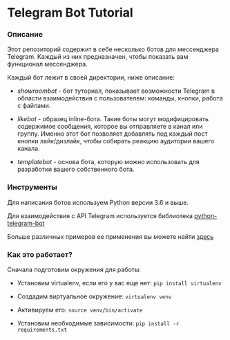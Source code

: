 # Telegram Bot Tutorial

### Описание

Этот репозиторий содержит в себе несколько ботов для мессенджера Telegram.
Каждый из них предназначен, чтобы показать вам функционал мессенджера.

Каждый бот лежит в своей директории, ниже описание:

- *showroombot* - бот туториал, показывает возможности Telegram в области взаимодействия с пользователем: команды, кнопки, работа с файлами.
- *likebot* - образец inline-бота. Такие боты могут модифицировать содержимое сообщения, которое вы отправляете в канал или группу.
Именно этот бот позволяет добавлять под каждый пост кнопки лайк/дизлайк, чтобы собирать реакцию аудитории вашего канала.
  
- *templatebot* - основа бота, которую можно использовать для разработки вашего собственного бота.

### Инструменты

Для написания ботов используем Python версии 3.6 и выше.

Для взаимодействия с API Telegram используется библиотека [python-telegram-bot](https://github.com/python-telegram-bot/python-telegram-bot)

Больше различных примеров ее применения вы можете найти [здесь](https://github.com/python-telegram-bot/python-telegram-bot/tree/master/examples)


### Как это работает?

Сначала подготовим окружения для работы:

- Установим virtualenv, если его у вас еще нет:
`pip install virtualenv`
  
- Создадим виртуальное окружение:
`virtualenv venv`
  
- Активируем его:
`source venv/bin/activate`
  
- Установим необходимые зависимости:
`pip install -r requirements.txt`
  
